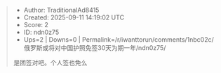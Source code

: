 > - Author: TraditionalAd8415
> - Created: 2025-09-11 14:19:02 UTC
> - Score: 2
> - ID: ndn0z75
> - Ups=2 | Downs=0 | Permalink=/r/iwanttorun/comments/1nbc02c/俄罗斯或将对中国护照免签30天为期一年/ndn0z75/
>
> 是团签对吧。个人签也免么
